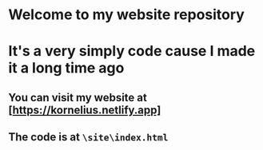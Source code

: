 # Welcome to my website repository
# It's a very simply code cause I made it a long time ago





## You can visit my website at [https://kornelius.netlify.app]

## The code is at `\site\index.html`
